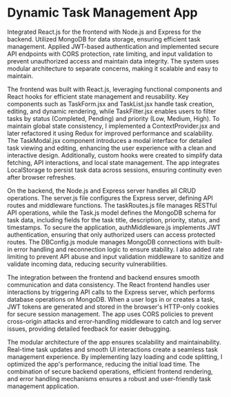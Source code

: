 # Dynamic Task Management App


Integrated React.js for the frontend with Node.js and Express for the backend. Utilized MongoDB for data storage, ensuring efficient task management. Applied JWT-based authentication and implemented secure API endpoints with CORS protection, rate limiting, and input validation to prevent unauthorized access and maintain data integrity. The system uses modular architecture to separate concerns, making it scalable and easy to maintain.

The frontend was built with React.js, leveraging functional components and React hooks for efficient state management and reusability. Key components such as TaskForm.jsx and TaskList.jsx handle task creation, editing, and dynamic rendering, while TaskFilter.jsx enables users to filter tasks by status (Completed, Pending) and priority (Low, Medium, High). To maintain global state consistency, I implemented a ContextProvider.jsx and later refactored it using Redux for improved performance and scalability. The TaskModal.jsx component introduces a modal interface for detailed task viewing and editing, enhancing the user experience with a clean and interactive design. Additionally, custom hooks were created to simplify data fetching, API interactions, and local state management. The app integrates LocalStorage to persist task data across sessions, ensuring continuity even after browser refreshes.

On the backend, the Node.js and Express server handles all CRUD operations. The server.js file configures the Express server, defining API routes and middleware functions. The taskRoutes.js file manages RESTful API operations, while the Task.js model defines the MongoDB schema for task data, including fields for the task title, description, priority, status, and timestamps. To secure the application, authMiddleware.js implements JWT authentication, ensuring that only authorized users can access protected routes. The DBConfig.js module manages MongoDB connections with built-in error handling and reconnection logic to ensure stability. I also added rate limiting to prevent API abuse and input validation middleware to sanitize and validate incoming data, reducing security vulnerabilities.

The integration between the frontend and backend ensures smooth communication and data consistency. The React frontend handles user interactions by triggering API calls to the Express server, which performs database operations on MongoDB. When a user logs in or creates a task, JWT tokens are generated and stored in the browser's HTTP-only cookies for secure session management. The app uses CORS policies to prevent cross-origin attacks and error-handling middleware to catch and log server issues, providing detailed feedback for easier debugging.

The modular architecture of the app ensures scalability and maintainability. Real-time task updates and smooth UI interactions create a seamless task management experience. By implementing lazy loading and code splitting, I optimized the app's performance, reducing the initial load time. The combination of secure backend operations, efficient frontend rendering, and error handling mechanisms ensures a robust and user-friendly task management application.









